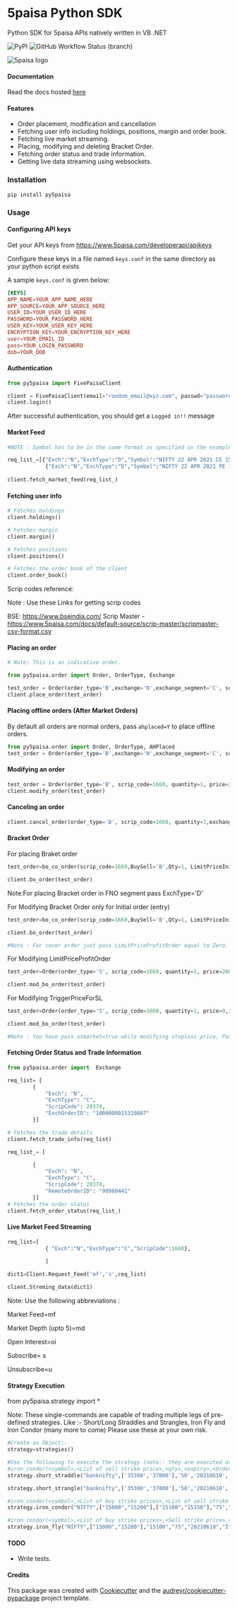 # 5paisa Python SDK

Python SDK for 5paisa APIs natively written in VB .NET

![PyPI](https://img.shields.io/pypi/v/py5paisa)
![GitHub Workflow Status (branch)](https://img.shields.io/github/workflow/status/5paisa/py5paisa/Publish%20package/master)

![5paisa logo](./docs/images/5-paisa-img.jpg)

#### Documentation

Read the docs hosted [here](https://5paisa.github.io/)

#### Features

-   Order placement, modification and cancellation
-   Fetching user info including holdings, positions, margin and order book.
-   Fetching live market streaming.
-   Placing, modifying and deleting Bracket Order.
-   Fetching order status and trade information.
-   Getting live data streaming using websockets.

### Installation

`pip install py5paisa`

### Usage

#### Configuring API keys

Get your API keys from https://www.5paisa.com/developerapi/apikeys

Configure these keys in a file named `keys.conf` in the same directory as your python script exists

A sample `keys.conf` is given below:

```conf
[KEYS]
APP_NAME=YOUR_APP_NAME_HERE
APP_SOURCE=YOUR_APP_SOURCE_HERE
USER_ID=YOUR_USER_ID_HERE
PASSWORD=YOUR_PASSWORD_HERE
USER_KEY=YOUR_USER_KEY_HERE
ENCRYPTION_KEY=YOUR_ENCRYPTION_KEY_HERE
user=YOUR_EMAIL_ID
pass=YOUR_LOGIN_PASSWORD
dob=YOUR_DOB
```


#### Authentication

```py
from py5paisa import FivePaisaClient

client = FivePaisaClient(email="random_email@xyz.com", passwd="password", dob="YYYYMMDD")
client.login()
```

After successful authentication, you should get a `Logged in!!` message
#### Market Feed

```py
#NOTE : Symbol has to be in the same format as specified in the example below.

req_list_=[{"Exch":"N","ExchType":"D","Symbol":"NIFTY 22 APR 2021 CE 15200.00","Expiry":"20210422","StrikePrice":"15200","OptionType":"CE"},
            {"Exch":"N","ExchType":"D","Symbol":"NIFTY 22 APR 2021 PE 15200.00","Expiry":"20210422","StrikePrice":"15200","OptionType":"PE"}]
            
client.fetch_market_feed(req_list_)
```

#### Fetching user info

```py
# Fetches holdings
client.holdings()

# Fetches margin
client.margin()

# Fetches positions
client.positions()

# Fetches the order book of the client
client.order_book()

```

Scrip codes reference:

Note : Use these Links for getting scrip codes

BSE: https://www.bseindia.com/
Scrip Master - https://www.5paisa.com/docs/default-source/scrip-master/scripmaster-csv-format.csv
#### Placing an order

```py
# Note: This is an indicative order.

from py5paisa.order import Order, OrderType, Exchange

test_order = Order(order_type='B',exchange='N',exchange_segment='C', scrip_code=1660, quantity=1, price=205,is_intraday=True,atmarket=False)
client.place_order(test_order)

```
#### Placing offline orders (After Market Orders)

By default all orders are normal orders, pass `ahplaced=Y` to place offline orders.

```py
from py5paisa.order import Order, OrderType, AHPlaced
test_order = Order(order_type='B',exchange='N',exchange_segment='C', scrip_code=1660, quantity=1, price=205,is_intraday=False,atmarket=False, ahplaced='Y')
```

#### Modifying an order

```py
test_order = Order(order_type='B', scrip_code=1660, quantity=1, price=205,is_intraday=False,exchange='N',exchange_segment='C',atmarket=True,exch_order_id="12345678" )
client.modify_order(test_order)
```

#### Canceling an order

```py
client.cancel_order(order_type='B', scrip_code=1660, quantity=1,exchange='N',exchange_segment='C',exch_order_id='12345678')
```
#### Bracket Order 



For placing Braket order
```py
test_order=bo_co_order(scrip_code=1660,BuySell='B',Qty=1, LimitPriceInitialOrder=205,TriggerPriceInitialOrder=0,LimitPriceProfitOrder=215.0,TriggerPriceForSL=203,ExchType='C',Exch='N',RequestType='P',AtMarket=False)

client.bo_order(test_order)
```
Note:For placing Bracket order in FNO segment pass ExchType='D'

For Modifying Bracket Order only for Initial order (entry)
```py
test_order=bo_co_order(scrip_code=1660,BuySell='B',Qty=1, LimitPriceInitialOrder=203,TriggerPriceInitialOrder=0,LimitPriceProfitOrder=208.0,TriggerPriceForSL=202,ExchType='C',Exch='N',RequestType='M',AtMarket=False,ExchOrderId='12345678')

client.bo_order(test_order)

#Note : For cover order just pass LimitPriceProfitOrder equal to Zero.
```

For Modifying LimitPriceProfitOrder 
```py
test_order=Order(order_type='S', scrip_code=1660, quantity=1, price=208.50,is_intraday=True,exchange='N',exchange_segment='C',atmarket=False,exch_order_id="12345678" ,order_for='M')

client.mod_bo_order(test_order)
```
For Modifying TriggerPriceForSL
```py
test_order=Order(order_type='S', scrip_code=1660, quantity=1, price=0,is_intraday=True,exchange='N',exchange_segment='C',atmarket=True,exch_order_id="123456789" ,stoploss_price=201.50,is_stoploss_order=True,order_for='M')

client.mod_bo_order(test_order)

#Note : You have pass atmarket=true while modifying stoploss price, Pass ExchorderId for the particular leg to modify.
```

#### Fetching Order Status and Trade Information

```py
from py5paisa.order import  Exchange

req_list= [
        {
            "Exch": "N",
            "ExchType": "C",
            "ScripCode": 20374,
            "ExchOrderID": "1000000015310807"
        }]

# Fetches the trade details
client.fetch_trade_info(req_list)

req_list_= [

        {
            "Exch": "N",
            "ExchType": "C",
            "ScripCode": 20374,
            "RemoteOrderID": "90980441"
        }]
# Fetches the order status
client.fetch_order_status(req_list_)

```
#### Live Market Feed Streaming

```py
req_list=[
            { "Exch":"N","ExchType":"C","ScripCode":1660},
            
            ]

dict1=Client.Request_Feed('mf','s',req_list)

client.Streming_data(dict1)
```
Note: Use the following abbreviations :

Market Feed=mf

Market Depth (upto 5)=md

Open Interest=oi

Subscribe= s

Unsubscribe=u

#### Strategy Execution

from py5paisa.strategy import *

Note: These single-commands are capable of trading multiple legs of pre-defined strategies.
Like :- Short/Long Straddles and Strangles, Iron Fly and Iron Condor (many more to come)
Please use these at your own risk.
```py
#Create an Object:-
strategy=strategies()

#Use the following to execute the strategy (note:- they are executed at market price only)
#iron_condor(<symbol>,<List of sell strike price>,<qty>,<expiry>,<Order Type>)
strategy.short_straddle("banknifty",['35300','37000'],'50','20210610','I')

strategy.short_strangle("banknifty",['35300','37000'],'50','20210610','D')

#iron_condor(<symbol>,<List of buy strike prices>,<List of sell strike price>,<qty>,<expiry>,<Order Type>)
strategy.iron_condor("NIFTY",["15000","15200"],["15100","15150"],"75","20210603","I")

#iron_condor(<symbol>,<List of buy strike prices>,<Sell strike price>,<qty>,<expiry>,<Order Type>)
strategy.iron_fly("NIFTY",["15000","15200"],"15100","75","20210610","I")

```

#### TODO
 - Write tests.


#### Credits

This package was created with
[Cookiecutter](https://github.com/audreyr/cookiecutter) and the
[audreyr/cookiecutter-pypackage](https://github.com/audreyr/cookiecutter-pypackage)
project template.
